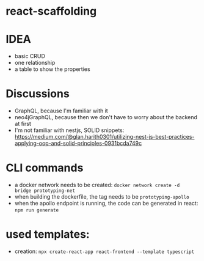 # react-scaffolding

# IDEA
- basic CRUD
- one relationship
- a table to show the properties

# Discussions
- GraphQL, because I'm familiar with it
- neo4jGraphQL, because then we don't have to worry about the backend at first
- I'm not familiar with nestjs, SOLID snippets: https://medium.com/@glan.harith0301/utilizing-nest-js-best-practices-applying-oop-and-solid-principles-0931bcda749c


# CLI commands
- a docker network needs to be created: `docker network create -d bridge prototyping-net`
- when building the dockerfile, the tag needs to be `prototyping-apollo`
- when the apollo endpoint is running, the code can be generated in react: `npm run generate`

# used templates:
- creation: `npx create-react-app react-frontend --template typescript`